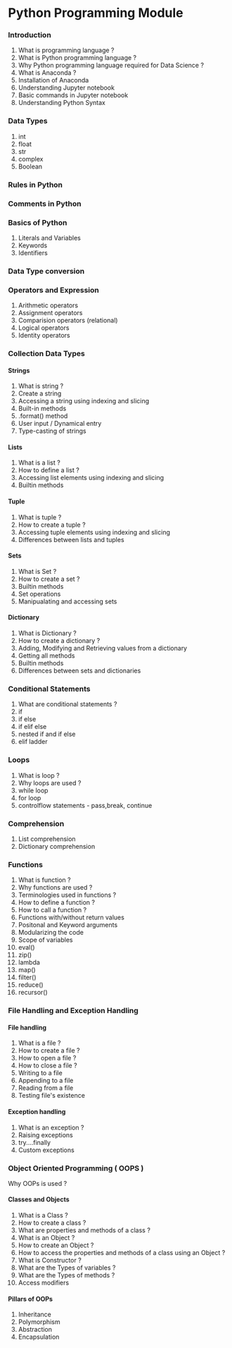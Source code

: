 # Python Programming Module
### Introduction
  1. What is programming language ?
  2. What is Python programming language ?
  3. Why Python programming language required for Data Science ?
  4. What is Anaconda ?
  5. Installation of  Anaconda
  6. Understanding Jupyter notebook
  7. Basic commands in Jupyter notebook
  8. Understanding Python Syntax 

### Data Types 
  1. int
  2. float
  3. str
  4. complex
  5. Boolean

### Rules in Python

### Comments in Python

### Basics of Python
  1. Literals and Variables
  2. Keywords
  3. Identifiers
 
 ### Data Type conversion
  
 ### Operators and Expression
  1. Arithmetic operators
  2. Assignment operators
  3. Comparision operators (relational)
  4. Logical operators
  5. Identity operators

### Collection Data Types
#### Strings
  1. What is string ?
  2. Create a string 
  3. Accessing a string using indexing and slicing
  4. Built-in methods
  5. .format() method
  6. User input / Dynamical entry
  7. Type-casting of strings
  
 #### Lists
  1. What is a list ?
  2. How to define a list ?
  3. Accessing list elements using indexing and slicing
  4. Builtin methods
 
 #### Tuple
   1. What is tuple ?
   2. How to create a tuple ?
   3. Accessing tuple elements using indexing and slicing
   4. Differences between lists and tuples

 #### Sets
   1. What is Set ?
   2. How to create a set ?
   3. Builtin methods
   4. Set operations
   5. Manipualating and accessing sets
  
 #### Dictionary
   1. What is Dictionary ?
   2. How to create a dictionary ?
   3. Adding, Modifying and Retrieving values from a dictionary
   4. Getting all methods
   5. Builtin methods
   6. Differences between sets and dictionaries

 ### Conditional Statements
  1. What are conditional statements ?
  2. if
  3. if else
  4. if elif else
  5. nested if and if else
  6. elif ladder

 ### Loops
  1. What is loop ?
  2. Why loops are used ?
  3. while loop
  4. for loop
  5. controlflow statements - pass,break, continue
  
  ### Comprehension
   1. List comprehension
   2. Dictionary comprehension
  
  ### Functions
   1. What is function ?
   2. Why functions are used ?
   3. Terminologies used in functions ?
   4. How to define a function ?
   5. How to call a function ?
   6. Functions with/without return values
   7. Positonal and Keyword arguments
   8. Modularizing the code
   9. Scope of variables
   10. eval()
   11. zip()
   12. lambda
   13. map()
   14. filter()
   15. reduce()
   16. recursor()

 ### File Handling and Exception Handling
 #### File handling
  1. What is a file ?
  2. How to create a file ?
  3. How to open a file ?
  4. How to close a file ?
  5. Writing to a file 
  6. Appending to a file
  7. Reading from a file 
  8. Testing file's existence
 
 #### Exception handling
  1. What is an exception ?
  2. Raising exceptions
  3. try....finally
  4. Custom exceptions
  
  ### Object Oriented Programming ( OOPS )
   Why OOPs is used ?
   
  #### Classes and Objects
   1. What is a Class ?
   2. How to create a class ?
   3. What are properties and methods of a class ?
   4. What is an Object ?
   5. How to create an Object ?
   6. How to access the properties and methods of a class using an Object ?
   7. What is Constructor ?
   8. What are the Types of variables ?
   9. What are the Types of methods ?
   10. Access modifiers
   
   #### Pillars of OOPs
   1. Inheritance
   2. Polymorphism
   3. Abstraction
   4. Encapsulation
  
    
    
        
   
  
    
  

 
  
    
    
  

